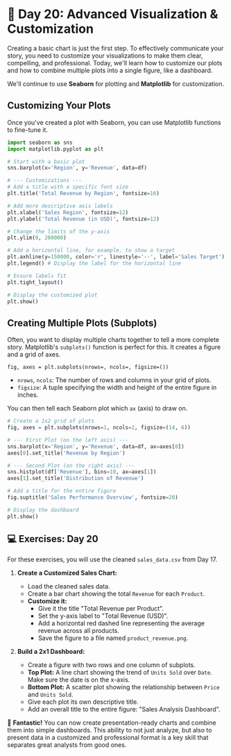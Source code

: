 # 📘 Day 20: Advanced Visualization & Customization

Creating a basic chart is just the first step. To effectively communicate your story, you need to customize your visualizations to make them clear, compelling, and professional. Today, we'll learn how to customize our plots and how to combine multiple plots into a single figure, like a dashboard.

We'll continue to use **Seaborn** for plotting and **Matplotlib** for customization.

## Customizing Your Plots

Once you've created a plot with Seaborn, you can use Matplotlib functions to fine-tune it.

```python
import seaborn as sns
import matplotlib.pyplot as plt

# Start with a basic plot
sns.barplot(x='Region', y='Revenue', data=df)

# --- Customizations ---
# Add a title with a specific font size
plt.title('Total Revenue by Region', fontsize=16)

# Add more descriptive axis labels
plt.xlabel('Sales Region', fontsize=12)
plt.ylabel('Total Revenue (in USD)', fontsize=12)

# Change the limits of the y-axis
plt.ylim(0, 200000)

# Add a horizontal line, for example, to show a target
plt.axhline(y=150000, color='r', linestyle='--', label='Sales Target')
plt.legend() # Display the label for the horizontal line

# Ensure labels fit
plt.tight_layout()

# Display the customized plot
plt.show()
```

## Creating Multiple Plots (Subplots)

Often, you want to display multiple charts together to tell a more complete story. Matplotlib's `subplots()` function is perfect for this. It creates a figure and a grid of axes.

`fig, axes = plt.subplots(nrows=, ncols=, figsize=())`

* `nrows`, `ncols`: The number of rows and columns in your grid of plots.
* `figsize`: A tuple specifying the width and height of the entire figure in inches.

You can then tell each Seaborn plot which `ax` (axis) to draw on.

```python
# Create a 1x2 grid of plots
fig, axes = plt.subplots(nrows=1, ncols=2, figsize=(14, 6))

# --- First Plot (on the left axis) ---
sns.barplot(x='Region', y='Revenue', data=df, ax=axes[0])
axes[0].set_title('Revenue by Region')

# --- Second Plot (on the right axis) ---
sns.histplot(df['Revenue'], bins=10, ax=axes[1])
axes[1].set_title('Distribution of Revenue')

# Add a title for the entire figure
fig.suptitle('Sales Performance Overview', fontsize=20)

# Display the dashboard
plt.show()
```

## 💻 Exercises: Day 20

For these exercises, you will use the cleaned `sales_data.csv` from Day 17.

1. **Create a Customized Sales Chart:**
    * Load the cleaned sales data.
    * Create a bar chart showing the total `Revenue` for each `Product`.
    * **Customize it:**
        * Give it the title "Total Revenue per Product".
        * Set the y-axis label to "Total Revenue (USD)".
        * Add a horizontal red dashed line representing the average revenue across all products.
        * Save the figure to a file named `product_revenue.png`.

2. **Build a 2x1 Dashboard:**
    * Create a figure with two rows and one column of subplots.
    * **Top Plot:** A line chart showing the trend of `Units Sold` over `Date`. Make sure the date is on the x-axis.
    * **Bottom Plot:** A scatter plot showing the relationship between `Price` and `Units Sold`.
    * Give each plot its own descriptive title.
    * Add an overall title to the entire figure: "Sales Analysis Dashboard".

🎉 **Fantastic!** You can now create presentation-ready charts and combine them into simple dashboards. This ability to not just analyze, but also to present data in a customized and professional format is a key skill that separates great analysts from good ones.
